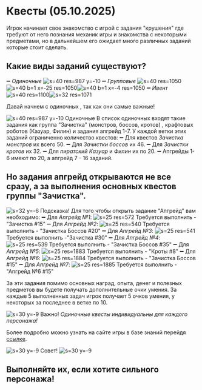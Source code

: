 # Квесты (05.10.2025)
Игрок начинает свое знакомство с игрой с задания "крушения" где требуют от него познания механик игры и знакомства с некоторыми предметами, но в дальнейшем его ожидает много различных заданий которые стоит сделать. 

## Какие виды заданий существуют? 
➖ *Одиночные* ![s=40 res=987 y=-10]()
➖ *Групповые* ![s=40 res=1050]() ![s=40 b=1 x=-25 res=1050]()![s=40 b=1 x=-4 res=1050]()
➖ *Ивент*  ![s=40 res=1100]()![s=32 res=1071]()

Давай начнем с одиночных , так как они самые важные!

![s=40 res=987 y=-10]() Одиночные
В список одиночных входят такие задания как группа "Зачистка" (монстров, боссов, кротов) , крафтовых роботов (Казуар, Филин) и задания апгрейд 1-7.
У каждой ветки этих заданий ограниченно количество квестов:
➖ Для квестов *Зачистка монстров* их всего 50.
➖ Для *Зачистки боссов* их 46.
➖ Для *Зачистки кротов* их 32.
➖ Для *пиратский Казуар* и *Филин* их по 20.
➖ Апгрейды 1-6 имеют по 20, а апгрейд 7 - 16 заданий.
## Но задания апгрейд открываются не все сразу, а за выполнения основных квестов группы "Зачистка".

 ![s=32 y=-6](ui/help/arrow) Подсказка!
Для того чтобы открыть задание "Апгрейд" вам необходимо:
 ➖ Для *Апгрейд №1*: ![s=25 res=572]()
   Требуется выполнить -  "Зачистка #15"
 ➖ Для *Апгрейд №2*: ![s=25 res=540]()
  Требуется выполнить -  "Зачистка Боссов #20"
 ➖ Для  *Апгрейд №3*: ![s=25 res=541]()
  Требуется выполнить -"Зачистка #30"
 ➖ Для *Апгрейд №4*: ![s=25 res=539]()
  Требуется выполнить - "Зачистка Боссов #35"
 ➖ Для *Апгрейд №5*: ![s=25 res=1883]()
  Требуется выполнить - "Кроты #8"
 ➖ Для *Апгрейд №6*: ![s=25 res=1884]()
  Требуется выполнить - "Зачистка Боссов #15"
➖ Для *Апгрейд №7*: ![s=25 res=1885]()
  Требуется выполнить - "Апгрейд №6 #15"

За эти задания помимо основных наград, опыта, денег и полезных предметов вы будете получать дополнительные очки умения.
За каждые 5 выполненных задач игрок получает 5 очков умения, у некоторых за последнее в ветке по 10.

![s=30 y=-9](ui/world/star_circle) Важно!
*Одиночные квесты индивидуальны для каждого персонажа!*

Более подробно можно узнать на сайте игры в базе знаний перейдя [ссылке](https://new.mechs.su/wiki).


![s=30 y=-9](ui/world/star_circle) Cовет! ![s=30 y=-9](ui/world/star_circle)
## Выполняйте их, если хотите сильного персонажа!